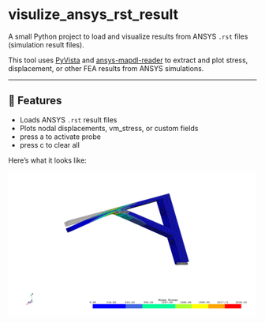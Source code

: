 # visulize_ansys_rst_result

A small Python project to load and visualize results from ANSYS `.rst` files (simulation result files).

This tool uses [PyVista](https://github.com/pyvista/pyvista) and [ansys-mapdl-reader](https://github.com/pyansys/ansys-mapdl-reader) to extract and plot stress, displacement, or other FEA results from ANSYS simulations.

---

## 🚀 Features
- Loads ANSYS `.rst` result files
- Plots nodal displacements, vm_stress, or custom fields
- press a to activate probe
- press c to clear all
  
Here’s what it looks like:

![Deformed mesh plot](examples/2.png)
